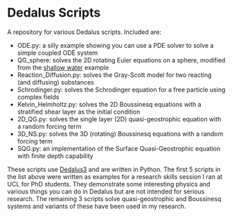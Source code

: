 # Dedalus Scripts

A repository for various Dedalus scripts. Included are:

- ODE.py: a silly example showing you can use a PDE solver to solve a simple coupled ODE system
- QG_sphere: solves the 2D rotating Euler equations on a sphere, modified from the [shallow water](https://dedalus-project.readthedocs.io/en/latest/pages/examples/ivp_sphere_shallow_water.html) example
- Reaction_Diffusion.py: solves the Gray-Scott model for two reacting (and diffusing) substances
- Schrodinger.py: solves the Schrodinger equation for a free particle using complex fields
- Kelvin_Helmholtz.py: solves the 2D Boussinesq equations with a stratified shear layer as the initial condition
- 2D_QG.py: solves the single layer (2D) quasi-geostrophic equation with a random forcing term
- 3D_NS.py: solves the 3D (rotating) Boussinesq equations with a random forcing term
- SQG.py: an implementation of the Surface Quasi-Geostrophic equation with finite depth capability

These scripts use [Dedalus3](https://dedalus-project.readthedocs.io/en/latest/index.html) and are written in Python. The first 5 scripts in the list above were written as examples for a research skills session I ran at UCL for PhD students. They demonstrate some interesting physics and various things you can do in Dedalus but are not intended for serious research. The remaining 3 scripts solve quasi-geostrophic and Boussinesq systems and variants of these have been used in my research.
